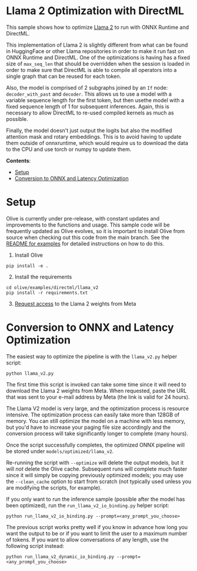# Llama 2 Optimization with DirectML <!-- omit in toc -->

This sample shows how to optimize [Llama 2](https://github.com/facebookresearch/llama) to run with ONNX Runtime and DirectML.

This implementation of Llama 2 is slightly different from what can be found in HuggingFace or other Llama repositories in order to make it run fast on ONNX Runtime and DirectML. One of the optimizations is having has a fixed size of `max_seq_len` that should be overridden when the session is loaded in order to make sure that DirectML is able to compile all operators into a single graph that can be reused for each token.

Also, the model is comprised of 2 subgraphs joined by an `If` node: `decoder_with_past` and `decoder`. This allows us to use a model with a variable sequence length for the first token, but then usethe model with a fixed sequence length of 1 for subsequent inferences. Again, this is necessary to allow DirectML to re-used compiled kernels as much as possible.

Finally, the model doesn't just output the logits but also the modified attention mask and rotary embeddings. This is to avoid having to update them outside of onnxruntime, which would require us to download the data to the CPU and use torch or numpy to update them.

**Contents**:
- [Setup](#setup)
- [Conversion to ONNX and Latency Optimization](#conversion-to-onnx-and-latency-optimization)

# Setup

Olive is currently under pre-release, with constant updates and improvements to the functions and usage. This sample code will be frequently updated as Olive evolves, so it is important to install Olive from source when checking out this code from the main branch. See the [README for examples](https://github.com/microsoft/Olive/blob/main/examples/README.md#important) for detailed instructions on how to do this.

1. Install Olive

```
pip install -e .
```

2. Install the requirements

```
cd olive/examples/directml/llama_v2
pip install -r requirements.txt
```

3. [Request access](https://ai.meta.com/resources/models-and-libraries/llama-downloads/) to the Llama 2 weights from Meta


# Conversion to ONNX and Latency Optimization

The easiest way to optimize the pipeline is with the `llama_v2.py` helper script:

```
python llama_v2.py
```

The first time this script is invoked can take some time since it will need to download the Llama 2 weights from Meta. When requested, paste the URL that was sent to your e-mail address by Meta (the link is valid for 24 hours).

The Llama V2 model is very large, and the optimization process is resource intensive. The optimization process can easily take more than 128GB of memory. You can still optimize the model on a machine with less memory, but you'd have to increase your paging file size accordingly and the conversion process will take significantly longer to complete (many hours).

Once the script successfully completes, the optimized ONNX pipeline will be stored under `models/optimized/llama_v2`.

Re-running the script with `--optimize` will delete the output models, but it will *not* delete the Olive cache. Subsequent runs will complete much faster since it will simply be copying previously optimized models; you may use the `--clean_cache` option to start from scratch (not typically used unless you are modifying the scripts, for example).

If you only want to run the inference sample (possible after the model has been optimized), run the `run_llama_v2_io_binding.py` helper script:

```
python run_llama_v2_io_binding.py --prompt=<any_prompt_you_choose>
```

The previous script works pretty well if you know in advance how long you want the output to be or if you want to limit the user to a maximum number of tokens. If you want to allow conversations of any length, use the following script instead:

```
python run_llama_v2_dynamic_io_binding.py --prompt=<any_prompt_you_choose>
```
